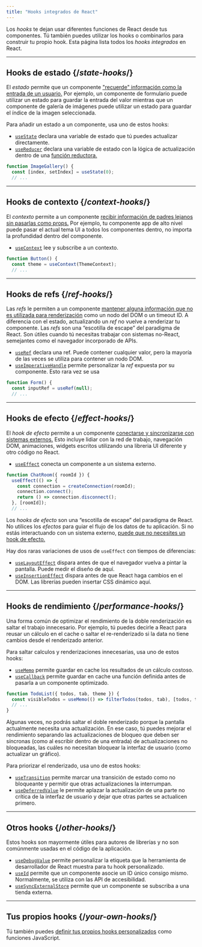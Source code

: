 ```yaml
---
title: "Hooks integrados de React"
---
```


<Intro>

Los *hooks* te dejan usar diferentes funciones de React desde tus componentes. Tú también puedes utilizar los hooks o combinarlos para construir tu propio hook. Esta página lista todos los *hooks integrados* en React.

</Intro>

---

## Hooks de estado {/*state-hooks*/}

El *estado* permite que un componente ["recuerde" información como la entrada de un usuario.](/learn/state-a-components-memory) Por ejemplo, un componente de formulario puede utilizar un estado para guardar la entrada del valor mientras que un componente de galería de imágenes puede utilizar un estado para guardar el índice de la imagen seleccionada.

Para añadir un estado a un componente, usa uno de estos hooks:
* [`useState`](/reference/react/useState) declara una variable de estado que tú puedes actualizar directamente.
* [`useReducer`](/reference/react/useReducer) declara una variable de estado con la lógica de actualización dentro de una [función reductora.](/learn/extracting-state-logic-into-a-reducer)

```js
function ImageGallery() {
  const [index, setIndex] = useState(0);
  // ...
```

---

## Hooks de contexto {/*context-hooks*/}

El *contexto* permite a un componente [recibir información de padres lejanos sin pasarlas como props.](/learn/passing-props-to-a-component) Por ejemplo, tu componente app de alto nivel puede pasar el actual tema UI a todos los componentes dentro, no importa la profundidad dentro del componente.

* [`useContext`](/reference/react/useContext) lee y subscribe a un contexto.

```js
function Button() {
  const theme = useContext(ThemeContext);
  // ...
```

---

## Hooks de refs {/*ref-hooks*/}

Las *refs* le permiten a un componente [mantener alguna información que no es utilizada para renderización](/learn/referencing-values-with-refs) como un nodo del DOM o un timeout ID. A diferencia con el estado, actualizando un *ref* no vuelve a renderizar tu componente. Las *refs* son una “escotilla de escape” del paradigma de React. Son útiles cuando tú necesitas trabajar con sistemas no-React, semejantes como el navegador incorporado de APIs.

* [`useRef`](/reference/react/useRef) declara una ref. Puede contener cualquier valor, pero la mayoría de las veces se utiliza para contener un nodo DOM.
* [`useImperativeHandle`](/reference/react/useImperativeHandle) permite personalizar la *ref* expuesta por su componente. Esto rara vez se usa

```js
function Form() {
  const inputRef = useRef(null);
  // ...
```

---

## Hooks de efecto {/*effect-hooks*/}

El *hook de efecto* permite a un componente [conectarse y sincronizarse con sistemas externos.](/learn/synchronizing-with-effects) Esto incluye lidiar con la red de trabajo, navegación DOM, animaciones, widgets escritos utilizando una libreria UI diferente y otro código no React.

* [`useEffect`](/reference/react/useEffect) conecta un componente a un sistema externo.

```js
function ChatRoom({ roomId }) {
  useEffect(() => {
    const connection = createConnection(roomId);
    connection.connect();
    return () => connection.disconnect();
  }, [roomId]);
  // ...
```

Los *hooks de efecto* son una “escotilla de escape” del paradigma de React. No utilices los *efectos* para guiar el flujo de los datos de tu aplicación. Si no estás interactuando con un sistema externo, [puede que no necesites un hook de efecto.](/learn/you-might-not-need-an-effect)

Hay dos raras variaciones de usos de `useEffect` con tiempos de diferencias:

* [`useLayoutEffect`](/reference/react/useLayoutEffect) dispara antes de que el navegador vuelva a pintar la pantalla. Puede medir el diseño de aquí.
* [`useInsertionEffect`](/reference/react/useInsertionEffect) dispara antes de que React haga cambios en el DOM. Las librerías pueden insertar CSS dinámico aquí.

---

## Hooks de rendimiento {/*performance-hooks*/}

Una forma común de optimizar el rendimiento de la doble renderización es saltar el trabajo innecesario. Por ejemplo, tú puedes decirle a React para reusar un cálculo en el cache o saltar el re-renderizado si la data no tiene cambios desde el renderizado anterior.

Para saltar calculos y renderizaciones innecesarias, usa uno de estos hooks:

- [`useMemo`](/reference/react/useMemo) permite guardar en cache los resultados de un cálculo costoso.
- [`useCallback`](/reference/react/useCallback) permite guardar en cache una función definida antes de pasarla a un componente optimizado.

```js
function TodoList({ todos, tab, theme }) {
  const visibleTodos = useMemo(() => filterTodos(todos, tab), [todos, tab]);
  // ...
}
```

Algunas veces, no podrás saltar el doble renderizado porque la pantalla actualmente necesita una actualización. En ese caso, tú puedes mejorar el rendimiento separando las actualizaciones de bloqueo que deben ser síncronas (como al escribir dentro de una entrada) de actualizaciones no bloqueadas, las cuáles no necesitan bloquear la interfaz de usuario (como actualizar un gráfico).

Para priorizar el renderizado, usa uno de estos hooks:

- [`useTransition`](/reference/react/useTransition) permite marcar una transición de estado como no bloqueante y permitir que otras actualizaciones la interrumpan.
- [`useDeferredValue`](/reference/react/useDeferredValue) le permite aplazar la actualización de una parte no crítica de la interfaz de usuario y dejar que otras partes se actualicen primero.

---

## Otros hooks {/*other-hooks*/}

Estos hooks son mayormente útiles para autores de librerías y no son comúnmente usadas en el código de la aplicación.

- [`useDebugValue`](/reference/react/useDebugValue) permite personalizar la etiqueta que la herramienta de desarrollador de React muestra para tu hook personalizado.
- [`useId`](/reference/react/useId) permite que un componente asocie un ID único consigo mismo. Normalmente, se utiliza con las API de accesibilidad.
- [`useSyncExternalStore`](/reference/react/useSyncExternalStore) permite que un componente se subscriba a una tienda externa.

---

## Tus propios hooks {/*your-own-hooks*/}

Tú también puedes [definir tus propios hooks personalizados](/learn/reusing-logic-with-custom-hooks#extracting-your-own-custom-hook-from-a-component) como funciones JavaScript.